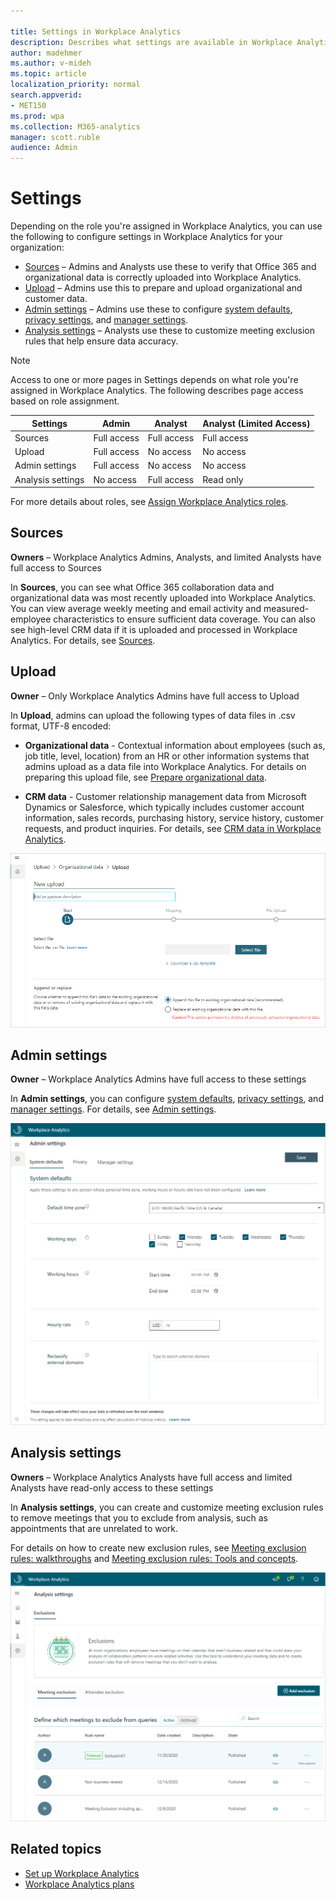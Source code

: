 ```yaml
---

title: Settings in Workplace Analytics
description: Describes what settings are available in Workplace Analytics to confirm data sources, upload HR data, set system defaults and privacy rules, and other data analysis settings
author: madehmer
ms.author: v-mideh
ms.topic: article
localization_priority: normal 
search.appverid:
- MET150
ms.prod: wpa
ms.collection: M365-analytics
manager: scott.ruble
audience: Admin
---
```


# Settings

Depending on the role you're assigned in Workplace Analytics, you can use the following to configure settings in Workplace Analytics for your organization:

* [Sources](#sources) – Admins and Analysts use these to verify that Office 365 and organizational data is correctly uploaded into Workplace Analytics.
* [Upload](#upload) – Admins use this to prepare and upload organizational and customer data.
* [Admin settings](#admin-settings) – Admins use these to configure [system defaults](system-defaults.md), [privacy settings](privacy-settings.md), and [manager settings](manager-settings.md).
* [Analysis settings](#analysis-settings) – Analysts use these to customize meeting exclusion rules that help ensure data accuracy.

>[!Note]
> Access to one or more pages in Settings depends on what role you're assigned in Workplace Analytics. The following describes page access based on role assignment.

| Settings | Admin | Analyst | Analyst (Limited Access) |  
|---|---|---|---|
| Sources | Full access| Full access | Full access |
| Upload  | Full access | No access | No access |
| Admin settings | Full access | No access| No access |
| Analysis settings | No access | Full access | Read only |

For more details about roles, see [Assign Workplace Analytics roles](../Setup/Assign-roles-to-wpa-admins.md).

## Sources

**Owners** – Workplace Analytics Admins, Analysts, and limited Analysts have full access to Sources

In **Sources**, you can see what Office 365 collaboration data and organizational data was most recently uploaded into Workplace Analytics. You can view average weekly meeting and email activity and measured-employee characteristics to ensure sufficient data coverage. You can also see high-level CRM data if it is uploaded and processed in Workplace Analytics. For details, see [Sources](data-sourcesv2.md).

## Upload

**Owner** – Only Workplace Analytics Admins have full access to Upload

In **Upload**, admins can upload the following types of data files in .csv format, UTF-8 encoded:

* **Organizational data** - Contextual information about employees (such as, job title, level, location) from an HR or other information systems that admins upload as a data file into Workplace Analytics. For details on preparing this upload file, see [Prepare organizational data](../setup/prepare-organizational-data.md).

* **CRM data** - Customer relationship management data from Microsoft Dynamics or Salesforce, which typically includes customer account information, sales records, purchasing history, service history, customer requests, and product inquiries. For details, see [CRM data in Workplace Analytics](../setup/crm-data-upload.md).

![Upload Organizational data](../images/wpa/use/upload-org-data.png)

## Admin settings

**Owner** – Workplace Analytics Admins have full access to these settings

In **Admin settings**, you can configure [system defaults](system-defaults.md), [privacy settings](privacy-settings.md), and [manager settings](manager-settings.md). For details, see [Admin settings](admin-settings.md).

![Admin settings](../images/wpa/use/system-defaults.png)

## Analysis settings

**Owners** – Workplace Analytics Analysts have full access and limited Analysts have read-only access to these settings

In **Analysis settings**, you can create and customize meeting exclusion rules to remove meetings that you to exclude from analysis, such as appointments that are unrelated to work.

For details on how to create new exclusion rules, see [Meeting exclusion rules: walkthroughs](../tutorials/meeting-exclusion-rules.md) and [Meeting exclusion rules: Tools and concepts](../tutorials/meeting-exclusion-concept.md).

![Analysis settings](../images/wpa/use/analysis-settings.png)

## Related topics

* [Set up Workplace Analytics](../setup/set-up-workplace-analytics.md)
* [Workplace Analytics plans](../tutorials/solutionsv2-intro.md)
